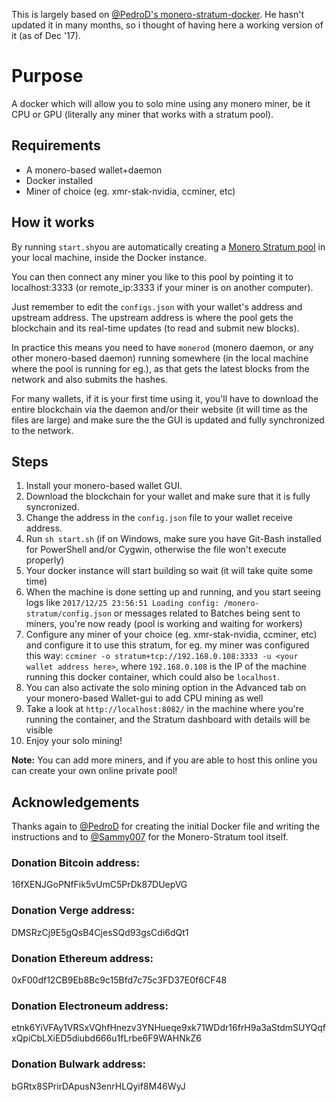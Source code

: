 
This is largely based on [@PedroD's monero-stratum-docker](https://github.com/PedroD/monero-stratum-docker). He hasn't updated it in many months, so i thought of having here a working version of it (as of Dec '17).

# Purpose

A docker which will allow you to solo mine using any monero miner, be it CPU or GPU (literally any miner that works with a stratum pool).


## Requirements

- A monero-based wallet+daemon
- Docker installed
- Miner of choice (eg. xmr-stak-nvidia, ccminer, etc)

## How it works
By running `start.sh`you are automatically creating a [Monero Stratum pool](https://github.com/sammy007/monero-stratum.git) in your local machine, inside the Docker instance.

You can then connect any miner you like to this pool by pointing it to localhost:3333 (or remote_ip:3333 if your miner is on another computer).

Just remember to edit the `configs.json` with your wallet's address and upstream address. The upstream address is where the pool gets the blockchain and its real-time updates (to read and submit new blocks).

In practice this means you need to have `monerod` (monero daemon, or any other monero-based daemon) running somewhere (in the local machine where the pool is running for eg.), as that gets the latest blocks from the network and also submits the hashes.


For many wallets, if it is your first time using it, you'll have to download the entire blockchain via the daemon and/or their website (it will time as the files are large) and make sure the the GUI is updated and fully synchronized to the network.



## Steps

1. Install your monero-based wallet GUI.
2. Download the blockchain for your wallet and make sure that it is fully syncronized. 
3. Change the address in the `config.json` file to your wallet receive address.
4. Run `sh start.sh` (if on Windows, make sure you have Git-Bash installed for PowerShell and/or Cygwin, otherwise the file won't execute properly)
5. Your docker instance will start building so wait (it will take quite some time)
6. When the machine is done setting up and running, and you start seeing logs like `2017/12/25 23:56:51 Loading config: /monero-stratum/config.json` or messages related to Batches being sent to miners, you're now ready (pool is working and waiting for workers)
5. Configure any miner of your choice (eg. xmr-stak-nvidia, ccminer, etc) and configure it to use this stratum, for eg. my miner was configured this way: `ccminer -o stratum+tcp://192.168.0.108:3333 -u <your wallet address here>`, where `192.168.0.108` is the IP of the machine running this docker container, which could also be `localhost`.
6. You can also activate the solo mining option in the Advanced tab on your monero-based Wallet-gui to add CPU mining as well
7. Take a look at `http://localhost:8082/` in the machine where you're running the container, and the Stratum dashboard with details will be visible
8. Enjoy your solo mining!

**Note:** You can add more miners, and if you are able to host this online you can create your own online private pool!

## Acknowledgements

Thanks again to [@PedroD](https://github.com/PedroD/) for creating the initial Docker file and writing the instructions and to [@Sammy007](https://github.com/sammy007/) for the Monero-Stratum tool itself.


### Donation Bitcoin address:
16fXENJGoPNfFik5vUmC5PrDk87DUepVG

### Donation Verge address:
DMSRzCj9E5gQsB4CjesSQd93gsCdi6dQt1

### Donation Ethereum address:
0xF00df12CB9Eb8Bc9c15Bfd7c75c3FD37E0f6CF48

### Donation Electroneum address:
etnk6YiVFAy1VRSxVQhfHnezv3YNHueqe9xk71WDdr16frH9a3aStdmSUYQqfxQpiCbLXiED5diubd666u1fLrbe6F9WAHNkZ6

### Donation Bulwark address:
bGRtx8SPrirDApusN3enrHLQyif8M46WyJ



